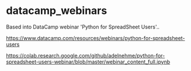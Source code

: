 # datacamp_webinars

Based into DataCamp webinar 'Python for SpreadSheet Users'..

https://www.datacamp.com/resources/webinars/python-for-spreadsheet-users

https://colab.research.google.com/github/adelnehme/python-for-spreadsheet-users-webinar/blob/master/webinar_content_full.ipynb
